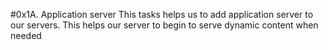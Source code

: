 #0x1A. Application server
This tasks helps us to add application server to our servers. This helps 
our server to begin to serve dynamic content when needed
